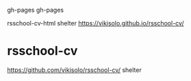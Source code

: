  gh-pages
 gh-pages

 rsschool-cv-html
 shelter
https://vikisolo.github.io/rsschool-cv/

# rsschool-cv
https://github.com/vikisolo/rsschool-cv/
 shelter
